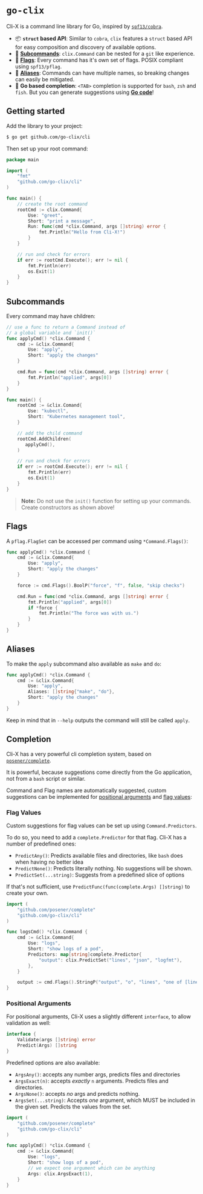 # `go-clix`

Cli-X is a command line library for Go, inspired by
[`spf13/cobra`](https://github.com/spf13/cobra).

- :package: **`struct` based API**: Similar to `cobra`, `clix` features a `struct` based
  API for easy composition and discovery of available options.
- :children_crossing: [**Subcommands**](#subcommands): `clix.Command` can be nested for a `git`
  like experience.
- :pushpin: [**Flags**](#flags): Every command has it's own set of flags. POSIX compliant
  using `spf13/pflag`.
- :busts_in_silhouette: [**Aliases**](#aliases): Commands can have multiple names, so
  breaking changes can easily be mitigated.
- :dart: **Go based completion**: `<TAB>` completion is supported for `bash`, `zsh` and
  `fish`. But you can generate suggestions using [**Go code**](#completion)!

## Getting started

Add the library to your project:

```bash
$ go get github.com/go-clix/cli
```

Then set up your root command:

```go
package main

import (
    "fmt"
    "github.com/go-clix/cli"
)

func main() {
    // create the root command
    rootCmd := clix.Command{
        Use: "greet",
        Short: "print a message",
        Run: func(cmd *clix.Command, args []string) error {
            fmt.Println("Hello from Cli-X!")
        }
    }

    // run and check for errors
    if err := rootCmd.Execute(); err != nil {
        fmt.Println(err)
        os.Exit(1)
    }
}
```

## Subcommands

Every command may have children:

```go
// use a func to return a Command instead of
// a global variable and `init()`
func applyCmd() *clix.Command {
    cmd := &clix.Command{
        Use: "apply",
        Short: "apply the changes"
    }

    cmd.Run = func(cmd *clix.Command, args []string) error {
        fmt.Println("applied", args[0])
    }
}

func main() {
    rootCmd := &clix.Comand{
        Use: "kubectl",
        Short: "Kubernetes management tool",
    }

    // add the child command
    rootCmd.AddChildren(
       applyCmd(),
    )

    // run and check for errors
    if err := rootCmd.Execute(); err != nil {
        fmt.Println(err)
        os.Exit(1)
    }
}
```

> **Note:** Do not use the `init()` function for setting up your commands.
> Create constructors as shown above!

## Flags

A `pflag.FlagSet` can be accessed per command using `*Command.Flags()`:

```go
func applyCmd() *clix.Command {
    cmd := &clix.Command{
        Use: "apply",
        Short: "apply the changes"
    }

    force := cmd.Flags().BoolP("force", "f", false, "skip checks")

    cmd.Run = func(cmd *clix.Command, args []string) error {
        fmt.Println("applied", args[0])
        if *force {
            fmt.Println("The force was with us.")
        }
    }
}
```

## Aliases

To make the `apply` subcommand also available as `make` and `do`:

```go
func applyCmd() *clix.Command {
    cmd := &clix.Command{
        Use: "apply",
        Aliases: []string{"make", "do"},
        Short: "apply the changes"
    }
}
```

Keep in mind that in `--help` outputs the command will still be called `apply`.

## Completion

Cli-X has a very powerful cli completion system, based on
[`posener/complete`](https://github.com/posener/complete).

It is powerful, because suggestions come directly from the Go application, not
from a `bash` script or similar.

Command and Flag names are automatically suggested, custom suggestions can be
implemented for [positional arguments](#positional-arguments) and [flag
values](#flag-values):

### Flag Values

Custom suggestions for flag values can be set up using `Command.Predictors`.

To do so, you need to add a `complete.Predictor` for that flag. Cli-X has a
number of predefined ones:

- `PredictAny()`: Predicts available files and directories, like `bash` does when
  having no better idea
- `PredictNone()`: Predicts literally nothing. No suggestions will be shown.
- `PredictSet(...string)`: Suggests from a predefined slice of options

If that's not sufficient, use `PredictFunc(func(complete.Args) []string)` to
create your own.

```go
import (
    "github.com/posener/complete"
    "github.com/go-clix/cli"
)

func logsCmd() *clix.Command {
    cmd := &clix.Command{
        Use: "logs",
        Short: "show logs of a pod",
        Predictors: map[string]complete.Predictor{
            "output": clix.PredictSet("lines", "json", "logfmt"),
        },
    }

    output := cmd.Flags().StringP("output", "o", "lines", "one of [lines, json, logfmt]")
}
```

### Positional Arguments

For positional arguments, Cli-X uses a slightly different `interface`, to allow
validation as well:

```go
interface {
    Validate(args []string) error
    Predict(Args) []string
}
```

Predefined options are also available:

- `ArgsAny()`: accepts any number args, predicts files and directories
- `ArgsExact(n)`: accepts _exactly_ `n` arguments. Predicts files and directories.
- `ArgsNone()`: accepts _no_ args and predicts nothing.
- `ArgsSet(...string)`: Accepts _one_ argument, which MUST be included in the
  given set. Predicts the values from the set.

```go
import (
    "github.com/posener/complete"
    "github.com/go-clix/cli"
)

func applyCmd() *clix.Command {
    cmd := &clix.Command{
        Use: "logs",
        Short: "show logs of a pod",
        // we expect one argument which can be anything
        Args: clix.ArgsExact(1),
    }
}
```
